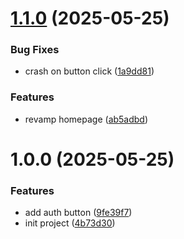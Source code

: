 # [1.1.0](https://github.com/ryanf10/conventional-commit/compare/v1.0.0...v1.1.0) (2025-05-25)


### Bug Fixes

* crash on button click ([1a9dd81](https://github.com/ryanf10/conventional-commit/commit/1a9dd812dab7640cb24d433a20833470d8611149))


### Features

* revamp homepage ([ab5adbd](https://github.com/ryanf10/conventional-commit/commit/ab5adbdafdbfe36c9b77f225a1dd6abdd468b291))

# 1.0.0 (2025-05-25)


### Features

* add auth button ([9fe39f7](https://github.com/ryanf10/conventional-commit/commit/9fe39f700511871065ea6d781e1048f733bb6bb3))
* init project ([4b73d30](https://github.com/ryanf10/conventional-commit/commit/4b73d30759a23870d97e0d9b9f89c565f1cae0d7))
